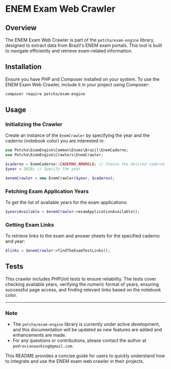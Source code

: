 

# ENEM Exam Web Crawler

## Overview
The ENEM Exam Web Crawler is part of the `petcha/exam-engine` library, designed to extract data from Brazil's ENEM exam portals. This tool is built to navigate efficiently and retrieve exam-related information.

## Installation
Ensure you have PHP and Composer installed on your system. To use the ENEM Exam Web Crawler, include it in your project using Composer:

```bash
composer require petcha/exam-engine
```

## Usage

### Initializing the Crawler
Create an instance of the `EnemCrawler` by specifying the year and the caderno (notebook color) you are interested in:

```php
use Petcha\ExamEngine\Common\Enums\Brazil\EnemCaderno;
use Petcha\ExamEngine\Crawlers\EnemCrawler;

$caderno = EnemCaderno::CADERNO_AMARELO; // Choose the desired caderno color
$year = 2020; // Specify the year

$enemCrawler = new EnemCrawler($year, $caderno);
```

### Fetching Exam Application Years
To get the list of available years for the exam applications:

```php
$yearsAvailable = $enemCrawler->examApplicationAvailable();
```

### Getting Exam Links
To retrieve links to the exam and answer sheets for the specified caderno and year:

```php
$links = $enemCrawler->findTheExamTestLinks();
```

## Tests
This crawler includes PHPUnit tests to ensure reliability. The tests cover checking available years, verifying the numeric format of years, ensuring successful page access, and finding relevant links based on the notebook color.

---

### Note
- The `petcha/exam-engine` library is currently under active development, and this documentation will be updated as new features are added and enhancements are made.
- For any questions or contributions, please contact the author at `pedrovianaasking@gmail.com`.

This README provides a concise guide for users to quickly understand how to integrate and use the ENEM exam web crawler in their projects.